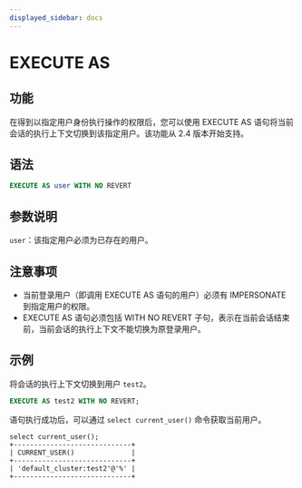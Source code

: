 ```yaml
---
displayed_sidebar: docs
---
```


# EXECUTE AS

## 功能

在得到以指定用户身份执行操作的权限后，您可以使用 EXECUTE AS 语句将当前会话的执行上下文切换到该指定用户。该功能从 2.4 版本开始支持。

## 语法

```SQL
EXECUTE AS user WITH NO REVERT
```

## 参数说明

`user`：该指定用户必须为已存在的用户。

## 注意事项

- 当前登录用户（即调用 EXECUTE AS 语句的用户）必须有 IMPERSONATE 到指定用户的权限。
- EXECUTE AS 语句必须包括 WITH NO REVERT 子句，表示在当前会话结束前，当前会话的执行上下文不能切换为原登录用户。

## 示例

将会话的执行上下文切换到用户 `test2`。

```SQL
EXECUTE AS test2 WITH NO REVERT;
```

语句执行成功后，可以通过 `select current_user()` 命令获取当前用户。

```undefined
select current_user();
+-----------------------------+
| CURRENT_USER()              |
+-----------------------------+
| 'default_cluster:test2'@'%' |
+-----------------------------+
```
